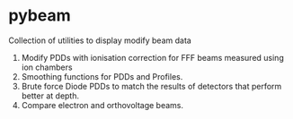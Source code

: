 # pybeam
Collection of utilities to display modify beam data

1. Modify PDDs with ionisation correction for FFF beams measured using ion chambers
2. Smoothing functions for PDDs and Profiles.
3. Brute force Diode PDDs to match the results of detectors that perform better at depth.
4. Compare electron and orthovoltage beams.
